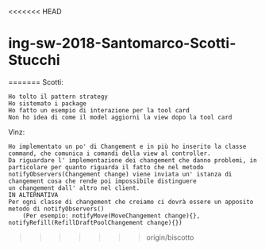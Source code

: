 <<<<<<< HEAD
# ing-sw-2018-Santomarco-Scotti-Stucchi
=======
Scotti:

	Ho tolto il pattern strategy
	Ho sistemato i package
	Ho fatto un esempio di interazione per la tool card
	Non ho idea di come il model aggiorni la view dopo la tool card

Vinz:

	Ho implementato un po' di Changement e in più ho inserito la classe command, che comunica i comandi della view al controller.
	Da riguardare l' implementazione dei changement che danno problemi, in particolare per quanto riguarda il fatto che nel metodo
	notifyObservers(Changement change) viene inviata un' istanza di changement cosa che rende poi impossibile distinguere
	un changement dall' altro nel client.
	IN ALTERNATIVA
	Per ogni classe di changement che creiamo ci dovrà essere un apposito metodo di notifyObservers()
		(Per esempio: notifyMove(MoveChangement change){}, notifyRefill(RefillDraftPoolChangement change){})

>>>>>>> origin/biscotto
